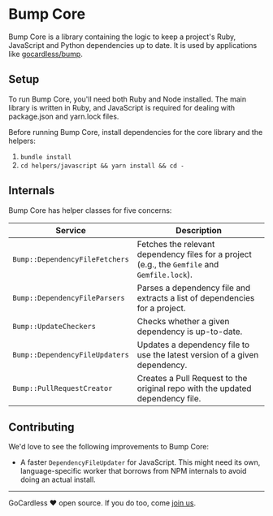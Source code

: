 # Bump Core

Bump Core is a library containing the logic to keep a project's Ruby,
JavaScript and Python dependencies up to date. It is used by applications like
[gocardless/bump](https://github.com/gocardless/bump).

## Setup

To run Bump Core, you'll need both Ruby and Node installed. The main library is
written in Ruby, and JavaScript is required for dealing with package.json and
yarn.lock files.

Before running Bump Core, install dependencies for the core library and the
helpers:

1. `bundle install`
2. `cd helpers/javascript && yarn install && cd -`

## Internals

Bump Core has helper classes for five concerns:

| Service                        | Description                                                                                   |
|--------------------------------|-----------------------------------------------------------------------------------------------|
| `Bump::DependencyFileFetchers` | Fetches the relevant dependency files for a project (e.g., the `Gemfile` and `Gemfile.lock`). |
| `Bump::DependencyFileParsers`  | Parses a dependency file and extracts a list of dependencies for a project.                   |
| `Bump::UpdateCheckers`         | Checks whether a given dependency is up-to-date.                                              |
| `Bump::DependencyFileUpdaters` | Updates a dependency file to use the latest version of a given dependency.                    |
| `Bump::PullRequestCreator`     | Creates a Pull Request to the original repo with the updated dependency file.                 |

## Contributing

We'd love to see the following improvements to Bump Core:

- A faster `DependencyFileUpdater` for JavaScript. This might need its own,
  language-specific worker that borrows from NPM internals to avoid doing an
  actual install.

---

GoCardless ♥ open source. If you do too, come [join us](https://gocardless.com/about/jobs/software-engineer/).

